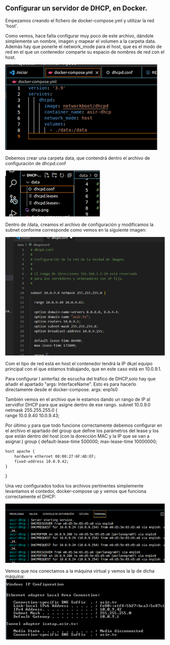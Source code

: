 ## Configurar un servidor de DHCP, en Docker.

Empezamos creando el fichero de docker-compose.yml y utilizar la red 'host'.

Como vemos, hace falta configurar muy poco de este archivo, dándole simplemente un nombre, imagen y mapear el volumen a la carpeta data.
Además hay que ponerle el network_mode para el host, que es el modo de red en el que un contenedor comparte su espacio de nombres de red con el host.

![dhcp](dhcp.png)

Debemos crear una carpeta data, que contendrá dentro el archivo de configuración de dhcpd.conf

![data](creardata.png)

Dentro de /data, creamos el archivo de configuración y modificamos la subnet conforme corresponde como vemos en la siguiente imagen:

![dhcpconf](imagen_2022-12-15_114937357.png)

Com el tipo de red está en host el contenedor tendrá la IP dk¡el equipo principal con el que estamos trabajando, que en este caso está en 10.0.9.1.

Para configurar l ainterfaz de escucha del tráfico de DHCP,solo hay que añadir el apartado "args: InterfaceName". Esto es para hacerlo directamente desde el docker-compose.
  args: enp1s0
  
También vemos en el archivo que le estamos dando un rango de IP al servidfor DHCP para que asigne dentro de ese rango.
  subnet 10.0.9.0 netmask 255.255.255.0 {    
    range 10.0.9.40 10.0.9.43;
    
Por último y para que todo funcione correctamente debemos configurar en el archivo el apartado del group que define los parámetros del lease y los que están dentro del host (con la dorección MAC y la IP que se van a asignar.)
  group {
   default-lease-time 500000;
    max-lease-time 10000000;

    host apache {
        hardware ethernet 08:00:27:6F:AD:EF;
        fixed-address 10.0.9.42;
    } 
  }

Una vez configurados todos los archivos pertinentes simplemente levantamos el contedor, docker-compose up y vemos que funciona correctamente el DHCP:

![levantardhcp](levantardhcp.png)

Vemos que nos conectamos a la máquina virtual y vemos la Ip de dicha máquina:
![image](maquina.png)

